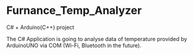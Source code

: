# Furnance_Temp_Analyzer
C# + Arduino(C++) project


The C# Application is going to analyse data of temperature provided by ArduinoUNO via COM (Wi-Fi, Bluetooth in the future).
